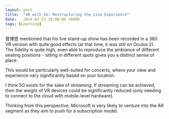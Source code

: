 ```yaml
---
layout: post
title:  "VR with 5G: Restructuring the Live Experience"
date:   2024-02-22 10:00:00 +0800
tags: [Learning]
---
```


曾博恩 mentioned that his live stand-up show has been recorded in a 360 VR version with quite good effects (at that time, it was still on Oculus 2). The fidelity is quite high, even able to reproduce the ambiance of different seating positions - sitting in different spots gives you a distinct sense of place.

This would be particularly well-suited for concerts, where your view and experience vary significantly based on your location.

I think 5G exists for the sake of streaming. If streaming can be achieved, then the weight of VR devices could be significantly reduced (only needing to connect to the cloud with mobile-level hardware).

Thinking from this perspective, Microsoft is very likely to venture into the AR segment as they aim to push for a subscription model.